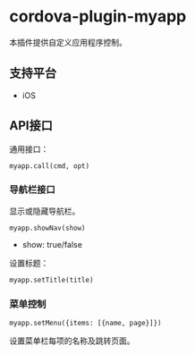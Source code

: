 # cordova-plugin-myapp

本插件提供自定义应用程序控制。

## 支持平台

- iOS

## API接口

通用接口：

	myapp.call(cmd, opt)

### 导航栏接口

显示或隐藏导航栏。

	myapp.showNav(show)

- show: true/false 

设置标题：

	myapp.setTitle(title)

### 菜单控制

	myapp.setMenu({items: [{name, page}]})

设置菜单栏每项的名称及跳转页面。
